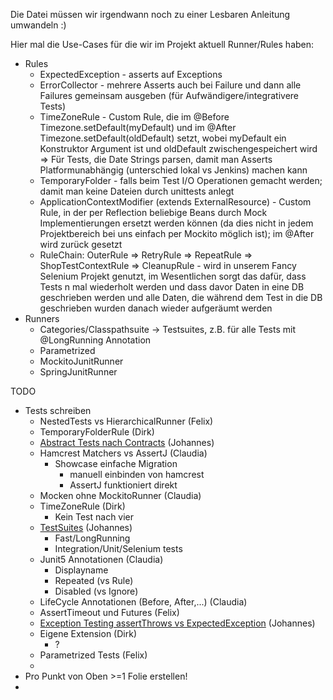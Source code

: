 Die Datei müssen wir irgendwann noch zu einer Lesbaren Anleitung umwandeln :)

Hier mal die Use-Cases für die wir im Projekt aktuell Runner/Rules haben:
* Rules
	* ExpectedException - asserts auf Exceptions
	* ErrorCollector - mehrere Asserts auch bei Failure und dann alle Failures gemeinsam ausgeben (für Aufwändigere/integrativere Tests)
	* TimeZoneRule - Custom Rule, die im @Before Timezone.setDefault(myDefault) und im @After Timezone.setDefault(oldDefault) setzt, wobei myDefault ein Konstruktor Argument ist und oldDefault zwischengespeichert wird => Für Tests, die Date Strings parsen, damit man Asserts Platformunabhängig (unterschied lokal vs Jenkins) machen kann
	* TemporaryFolder - falls beim Test I/O Operationen gemacht werden; damit man keine Dateien durch unittests anlegt
	* ApplicationContextModifier (extends ExternalResource) - Custom Rule, in der per Reflection beliebige Beans durch Mock Implementierungen ersetzt werden können (da dies nicht in jedem Projektbereich bei uns einfach per Mockito möglich ist); im @After wird zurück gesetzt
	* RuleChain: OuterRule => RetryRule => RepeatRule => ShopTestContextRule => CleanupRule - wird in unserem Fancy Selenium Projekt genutzt, im Wesentlichen sorgt das dafür, dass Tests n mal wiederholt werden und dass davor Daten in eine DB geschrieben werden und alle Daten, die während dem Test in die DB geschrieben wurden danach wieder aufgeräumt werden
* Runners
	* Categories/Classpathsuite -> Testsuites, z.B. für alle Tests mit @LongRunning Annotation
	* Parametrized
	* MockitoJunitRunner
	* SpringJunitRunner

TODO
* Tests schreiben
	* NestedTests vs HierarchicalRunner (Felix)
	* TemporaryFolderRule (Dirk)
	* [Abstract Tests nach Contracts](files/abstractTests.md) (Johannes)
	* Hamcrest Matchers vs AssertJ (Claudia)
		* Showcase einfache Migration
			* manuell einbinden von hamcrest
			* AssertJ funktioniert direkt
	* Mocken ohne MockitoRunner (Claudia)
	* TimeZoneRule (Dirk)
	    * Kein Test nach vier
	* [TestSuites](files/Testsuites.md) (Johannes)
		* Fast/LongRunning
		* Integration/Unit/Selenium tests
	* Junit5 Annotationen (Claudia)
		* Displayname
		* Repeated (vs Rule)
		* Disabled (vs Ignore)
	* LifeCycle Annotationen (Before, After,...) (Claudia)
	* AssertTimeout und Futures (Felix)
	* [Exception Testing assertThrows vs ExpectedException](files/ExpectedException.md) (Johannes)
	* Eigene Extension (Dirk)
		* ?
	* Parametrized Tests (Felix)
	*
* Pro Punkt von Oben >=1 Folie erstellen!
* 